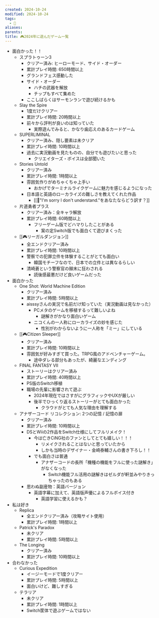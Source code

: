 ```yaml
---
created: 2024-10-24
modified: 2024-10-24
tags:
  - 📝
aliases: 
parents: 
title: 🎮2024年に遊んだゲーム一覧
---
```

- 面白かった！！
	- スプラトゥーン3
		- クリアー済み: ヒーローモード、サイド・オーダー
		- 累計プレイ時間: 650時間以上
		- グランドフェス感動した
		- サイド・オーダー
			- ハチの武器を解放
			- チップもすべて集めた
		- ここしばらくはサーモンランで遊び続けるかも
	- Slay the Spire
		- 1度だけクリアー
		- 累計プレイ時間: 20時間以上
		- 前々から評判が良いのは知っていた
			- 実際遊んでみると、かなり歯応えのあるカードゲーム
	- SUPERLIMINAL
		- クリアー済み、隠し要素は未クリア
		- 累計プレイ時間: 10時間以上
		- 過去に実況動画を見たものの、自分でも遊びたいと思った
			- クリエイターズ・ボイスは全部聞いた
	- Stories Untold
		- クリアー済み
		- 累計プレイ時間: 1時間以上
		- 雰囲気作りがめちゃくちゃ上手い
			- おかげでターミナルライクゲームに魅力を感じるようになった
		- 日本語と英語のローカライズの難しさを教えてくれた作品
			- [[💭"I'm sorry I don't understand."をあなたならどう訳す？]]
	- 片道勇者プラス
		- クリアー済み：全キャラ解放
		- 累計プレイ時間: 60時間以上
			- フリーゲーム版でどハマりしたことがある
				- 案の定Switch版でも面白くて遊びまくった
	- [[🎮リーガルダンジョン]]
		- 全エンドクリアー済み
		- 累計プレイ時間: 10時間以上
		- 警察での犯罪立件を体験することがとても面白い
			- 韓国モチーフなので、日本での立件とは異なるらしい
		- 清崎蒼という警察官の顛末に狂わされる
			- 読後感最悪だけど良いゲームだった
- 面白かった
	- One Shot: World Machine Edition
		- クリアー済み
		- 累計プレイ時間: 5時間以上
		- aisssyさんの実況で名前だけ知っていた（実況動画は見なかった）
			- PCメタのゲームを移植するって難しいよね
				- 謎解きがかなり面白いゲーム
			- ニコくんの一人称にローカライズの妙を感じた
				- 性別がわからないように一人称を「ミー」にしている
	- [[🎮Citizen Sleeper]]
		- クリアー済み
		- 累計プレイ時間: 10時間以上
		- 雰囲気が好みすぎて買った。TRPG風のアドベンチャーゲーム。
			- 途中ダレる部分もあったが、綺麗なエンディング
	- FINAL FANTASY VII
		- ストーリーはクリアー済み
		- 累計プレイ時間: 40時間以上
		- PS版のSwitch移植
		- 職場の先輩に影響されて遊ぶ
			- 2024年現在ではさすがにグラフィックやUXが厳しい
			- 後半でひっくり返るストーリーがとても面白かった
				- クラウドがとても人気な理由を理解する
	- アナザーコード リコレクション: 2つの記憶 / 記憶の扉
		- クリアー済み
		- 累計プレイ時間: 10時間以上
		- DSとWiiの2作品をSwitch仕様にしてフルリメイク！
			- 今は亡きCiNG社のファンとしてとても嬉しい！！！
				- リメイクされることはないと思っていたから
				- しかも当時のデザイナー・金崎泰輔さんの書き下ろし！！
			- でも面白さは普通
				- アナザーコードの長所「機種の機能をフルに使った謎解き」がなくなった
					- Switch機能フル活用の謎解きはゼルダが軒並みやりきっちゃったのもある
		- 思わぬ副産物：英語バージョン
			- 英語字幕に加えて、英語版声優によるフルボイス付き
				- 英語学習に使えるかも？
- 私は好き
	-  Replica
		- 全エンドクリアー済み（攻略サイト使用）
		- 累計プレイ時間: 1時間以上
	- Patrick's Paradox
		- 未クリア
		- 累計プレイ時間: 5時間以上
	- The Longing
		- クリアー済み
		- 累計プレイ時間: 10時間以上
- 合わなかった
	- Curious Expedition
		- イージーモードで1度クリアー
		- 累計プレイ時間: 5時間以上
		- 面白いけど、難しすぎる
	- テラリア
		- 未クリア
		- 累計プレイ時間: 1時間以上
		- Switch筐体で遊ぶゲームではない